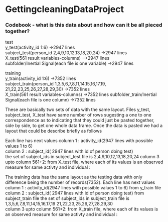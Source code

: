 # GettingcleaningDataProject
### Codebook - what is this data about and how can it be all pieced together?

test	
     y_test(activity_id 1:6)                                                    ->2947 lines	
     subject_test(person_id  2,4,9,10,12,13,18,20,24)                           ->2947 lines	
     X_test(561 result variables-columns)                                       –>2947 lines	
     subfolder/Inertial Signal(each file is one variable)                       ->2947 lines

training	
     y_train(activity_id 1:6)                                    ->7352 lines	
     subject_train(person_id 1,3,5,6,7,8,11,14,15,16,17,19,
                              21,22,23,25,26,27,28,29,30)        ->7352 lines	
     X_train(561 result variables-columns)                       ->7352 lines
     subfolder_train/Inertial Signal(each file is one column)    ->7352 lines

These are basically two sets of data with the same layout.  Files y_test, subject_test, X_test have
same number of rows sugesting a one to one correspondence as to indicating that they could just
be pasted together, side by side, to get one whole data frame. Once the data is pasted we had a layout that 
could be describe briefly as follows

Each line has next values
column 1                  : activity_id(2947 lines with possible values 1 to 6)  
column 2                  : subject_id( 2947 lines with id of person doing test)  
                           the set of subject_ids in subject_test file is 2,4,9,10,12,13,18,20,24
column 3 upto column 561+2: from X_test file, where each of its values is an observed measure for same activty and individual  :

The training data has the same layout as the testing data with only difference being the number of records(7352).
Each line has next values
column 1                  : activity_id(2947 lines with possible values 1 to 6)  from y_train file
column 2                  : subject_id( 2947 lines with id of person doing test) from subject_train file 
                        the set of subject_ids in subject_train file is 1,3,5,6,7,8,11,14,15,16,17,19
                                                                             21,22,23,25,26,27,28,29,30  
column 3 upto column 561+2: from X_train file, where each of its values is an observed measure for same activty and individual  :




